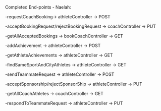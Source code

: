 Completed End-points - Naelah:

-requestCoachBooking→ athleteController → POST 

-acceptBookingRequest/rejectBookingRequest → coachController → PUT

-getAllAcceptedBookings → bookCoachController → GET

-addAchievement → athleteController → POST

-getAthleteAchievements → athleteController → GET

-findSameSportAndCityAthletes → athleteController → GET

-sendTeammateRequest → athleteController → POST

-acceptSponsorship/rejectSponsorShip → athleteController → PUT

-getAllCoachAthletes → coachController → GET

-respondToTeammateRequest → athleteController → PUT 
